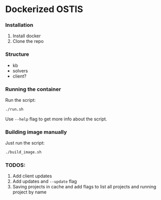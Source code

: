 # Dockerized OSTIS

### Installation
1. Install docker
2. Clone the repo

### Structure
* kb
* solvers
* client?

### Running the container
Run the script:
```bash
./run.sh
```
Use `--help` flag to get more info about the script.

### Building image manually
Just run the script:
```bash
./build_image.sh
```

### TODOS:
1. Add client updates
1. Add updates and `--update` flag
1. Saving projects in cache and add flags to list all projects and running project by name
